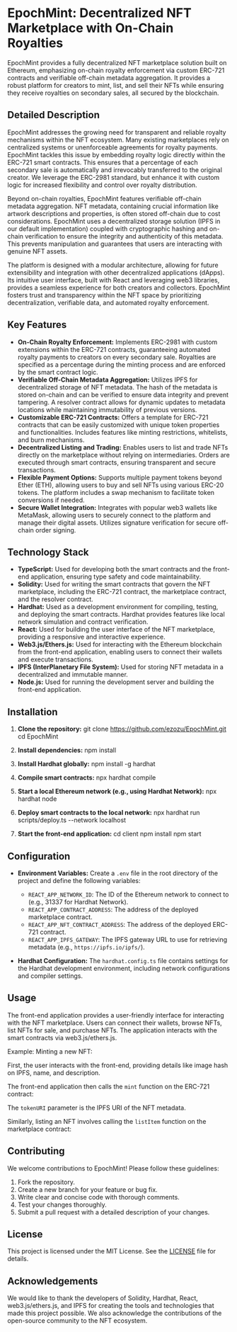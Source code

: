 # EpochMint: Decentralized NFT Marketplace with On-Chain Royalties

EpochMint provides a fully decentralized NFT marketplace solution built on Ethereum, emphasizing on-chain royalty enforcement via custom ERC-721 contracts and verifiable off-chain metadata aggregation. It provides a robust platform for creators to mint, list, and sell their NFTs while ensuring they receive royalties on secondary sales, all secured by the blockchain.

## Detailed Description

EpochMint addresses the growing need for transparent and reliable royalty mechanisms within the NFT ecosystem. Many existing marketplaces rely on centralized systems or unenforceable agreements for royalty payments. EpochMint tackles this issue by embedding royalty logic directly within the ERC-721 smart contracts. This ensures that a percentage of each secondary sale is automatically and irrevocably transferred to the original creator. We leverage the ERC-2981 standard, but enhance it with custom logic for increased flexibility and control over royalty distribution.

Beyond on-chain royalties, EpochMint features verifiable off-chain metadata aggregation. NFT metadata, containing crucial information like artwork descriptions and properties, is often stored off-chain due to cost considerations. EpochMint uses a decentralized storage solution (IPFS in our default implementation) coupled with cryptographic hashing and on-chain verification to ensure the integrity and authenticity of this metadata. This prevents manipulation and guarantees that users are interacting with genuine NFT assets.

The platform is designed with a modular architecture, allowing for future extensibility and integration with other decentralized applications (dApps). Its intuitive user interface, built with React and leveraging web3 libraries, provides a seamless experience for both creators and collectors. EpochMint fosters trust and transparency within the NFT space by prioritizing decentralization, verifiable data, and automated royalty enforcement.

## Key Features

*   **On-Chain Royalty Enforcement:** Implements ERC-2981 with custom extensions within the ERC-721 contracts, guaranteeing automated royalty payments to creators on every secondary sale. Royalties are specified as a percentage during the minting process and are enforced by the smart contract logic.
*   **Verifiable Off-Chain Metadata Aggregation:** Utilizes IPFS for decentralized storage of NFT metadata. The hash of the metadata is stored on-chain and can be verified to ensure data integrity and prevent tampering. A resolver contract allows for dynamic updates to metadata locations while maintaining immutability of previous versions.
*   **Customizable ERC-721 Contracts:** Offers a template for ERC-721 contracts that can be easily customized with unique token properties and functionalities. Includes features like minting restrictions, whitelists, and burn mechanisms.
*   **Decentralized Listing and Trading:** Enables users to list and trade NFTs directly on the marketplace without relying on intermediaries. Orders are executed through smart contracts, ensuring transparent and secure transactions.
*   **Flexible Payment Options:** Supports multiple payment tokens beyond Ether (ETH), allowing users to buy and sell NFTs using various ERC-20 tokens. The platform includes a swap mechanism to facilitate token conversions if needed.
*   **Secure Wallet Integration:** Integrates with popular web3 wallets like MetaMask, allowing users to securely connect to the platform and manage their digital assets. Utilizes signature verification for secure off-chain order signing.

## Technology Stack

*   **TypeScript:** Used for developing both the smart contracts and the front-end application, ensuring type safety and code maintainability.
*   **Solidity:** Used for writing the smart contracts that govern the NFT marketplace, including the ERC-721 contract, the marketplace contract, and the resolver contract.
*   **Hardhat:** Used as a development environment for compiling, testing, and deploying the smart contracts. Hardhat provides features like local network simulation and contract verification.
*   **React:** Used for building the user interface of the NFT marketplace, providing a responsive and interactive experience.
*   **Web3.js/Ethers.js:** Used for interacting with the Ethereum blockchain from the front-end application, enabling users to connect their wallets and execute transactions.
*   **IPFS (InterPlanetary File System):** Used for storing NFT metadata in a decentralized and immutable manner.
*   **Node.js:** Used for running the development server and building the front-end application.

## Installation

1.  **Clone the repository:**
    git clone https://github.com/ezozu/EpochMint.git
    cd EpochMint

2.  **Install dependencies:**
    npm install

3.  **Install Hardhat globally:**
    npm install -g hardhat

4.  **Compile smart contracts:**
    npx hardhat compile

5.  **Start a local Ethereum network (e.g., using Hardhat Network):**
    npx hardhat node

6.  **Deploy smart contracts to the local network:**
    npx hardhat run scripts/deploy.ts --network localhost

7.  **Start the front-end application:**
    cd client
    npm install
    npm start

## Configuration

*   **Environment Variables:**
    Create a `.env` file in the root directory of the project and define the following variables:
    *   `REACT_APP_NETWORK_ID`: The ID of the Ethereum network to connect to (e.g., 31337 for Hardhat Network).
    *   `REACT_APP_CONTRACT_ADDRESS`: The address of the deployed marketplace contract.
    *   `REACT_APP_NFT_CONTRACT_ADDRESS`: The address of the deployed ERC-721 contract.
    *   `REACT_APP_IPFS_GATEWAY`: The IPFS gateway URL to use for retrieving metadata (e.g., `https://ipfs.io/ipfs/`).

*   **Hardhat Configuration:**
    The `hardhat.config.ts` file contains settings for the Hardhat development environment, including network configurations and compiler settings.

## Usage

The front-end application provides a user-friendly interface for interacting with the NFT marketplace. Users can connect their wallets, browse NFTs, list NFTs for sale, and purchase NFTs. The application interacts with the smart contracts via web3.js/ethers.js.

Example: Minting a new NFT:

First, the user interacts with the front-end, providing details like image hash on IPFS, name, and description.

The front-end application then calls the `mint` function on the ERC-721 contract:



The `tokenURI` parameter is the IPFS URI of the NFT metadata.

Similarly, listing an NFT involves calling the `listItem` function on the marketplace contract:



## Contributing

We welcome contributions to EpochMint! Please follow these guidelines:

1.  Fork the repository.
2.  Create a new branch for your feature or bug fix.
3.  Write clear and concise code with thorough comments.
4.  Test your changes thoroughly.
5.  Submit a pull request with a detailed description of your changes.

## License

This project is licensed under the MIT License. See the [LICENSE](https://github.com/ezozu/EpochMint/blob/main/LICENSE) file for details.

## Acknowledgements

We would like to thank the developers of Solidity, Hardhat, React, web3.js/ethers.js, and IPFS for creating the tools and technologies that made this project possible. We also acknowledge the contributions of the open-source community to the NFT ecosystem.